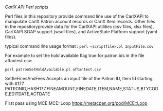 *CarlX API Perl scripts*

Perl files in this repository provide command line use of the CarlXAPI to manipulate CarlX Patron account records or CarlX Item records. Other files in the repositoryprovide data for the CarlXAPI utilities (csv files, xlsx files), CarlXAPI SOAP support (wsdl files), and ActiveState Platform support (yaml files).

typical command line usage format :
`perl <scriptfile>.pl InputFile.csv`

For example to set the hold available flag true for patron ids in the file aftantest.csv:

`perl patronSetHoldAvailable.pl aftantest.csv`

SettleFinesAndFees
Accepts an input file of the Patron ID, Item Id starting with #177
PATRONID,HASH177,FINEAMOUNT,FINEDATE,ITEM,NAME,STATUS,BTYCODE,EDITDATE,ACTDATE

First pass using MCE MCE::Loop
https://metacpan.org/pod/MCE::Loop
